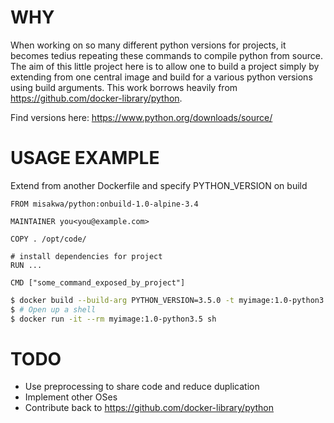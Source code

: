 WHY
===
When working on so many different python versions for projects, it becomes
tedius repeating these commands to compile python from source.
The aim of this little project here is to allow one to build a project simply by
extending from one central image and build for a various python versions using build arguments.
This work borrows heavily from https://github.com/docker-library/python.

Find versions here: https://www.python.org/downloads/source/


USAGE EXAMPLE
=============
Extend from another Dockerfile and specify PYTHON_VERSION on build

```
FROM misakwa/python:onbuild-1.0-alpine-3.4

MAINTAINER you<you@example.com>

COPY . /opt/code/

# install dependencies for project
RUN ...

CMD ["some_command_exposed_by_project"]
```

```sh
$ docker build --build-arg PYTHON_VERSION=3.5.0 -t myimage:1.0-python3.5 --rm --force-rm .
$ # Open up a shell
$ docker run -it --rm myimage:1.0-python3.5 sh
```

TODO
====
- Use preprocessing to share code and reduce duplication
- Implement other OSes
- Contribute back to https://github.com/docker-library/python

